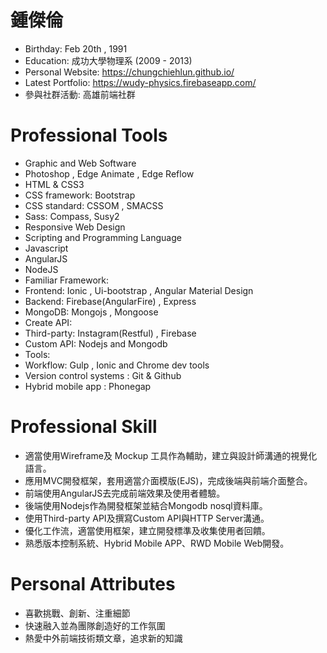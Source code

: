 # 鍾傑倫

 - Birthday: Feb 20th , 1991
 - Education: 成功大學物理系 (2009 - 2013)
 - Personal Website: https://chungchiehlun.github.io/
 - Latest Portfolio: https://wudy-physics.firebaseapp.com/
 - 參與社群活動: 高雄前端社群

# Professional Tools

 - Graphic and Web Software
  - Photoshop , Edge Animate , Edge Reflow
 -  HTML & CSS3
  - CSS framework: Bootstrap
  - CSS standard: CSSOM , SMACSS
  - Sass: Compass, Susy2
  - Responsive Web Design
 - Scripting and Programming Language
  - Javascript
  - AngularJS
  - NodeJS
 - Familiar Framework: 
  - Frontend: Ionic , Ui-bootstrap , Angular Material Design
  - Backend: Firebase(AngularFire) , Express
  - MongoDB: Mongojs , Mongoose
 - Create API:
  - Third-party: Instagram(Restful) , Firebase
  - Custom API: Nodejs and Mongodb
 - Tools:
  - Workflow: Gulp , Ionic and Chrome dev tools
  - Version control systems : Git & Github
  - Hybrid mobile app : Phonegap

# Professional Skill
 
- 適當使用Wireframe及 Mockup 工具作為輔助，建立與設計師溝通的視覺化語言。
- 應用MVC開發框架，套用適當介面模版(EJS)，完成後端與前端介面整合。
- 前端使用AngularJS去完成前端效果及使用者體驗。
- 後端使用Nodejs作為開發框架並結合Mongodb nosql資料庫。
- 使用Third-party API及撰寫Custom API與HTTP Server溝通。
- 優化工作流，適當使用框架，建立開發標準及收集使用者回饋。
- 熟悉版本控制系統、Hybrid Mobile APP、RWD Mobile Web開發。

# Personal Attributes 

 - 喜歡挑戰、創新、注重細節
 - 快速融入並為團隊創造好的工作氛圍
 - 熱愛中外前端技術類文章，追求新的知識



